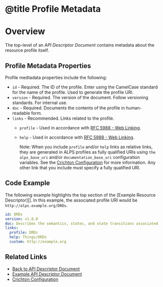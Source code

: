 # @title Profile Metadata
# Overview
The top-level of an _API Descriptor Document_ contains metadata about the resource profile itself.

## Profile Metadata Properties
Profile medtadata properties include the following:
- `id` - Required. The ID of the profile. Enter using the CamelCase standard for the name of the profile. Used to generate the profile URI.
- `version` - Required. The version of the document. Follow versioning standards. For internal use.
- `doc` - Required. Documents the contents of the profile in human-readable form.
- `links` - Recommended. Links related to the profile.
  - `profile` - Used in accordance with [RFC 5988 - Web Linking](http://tools.ietf.org/html/rfc5988).
  - `help` - Used in accordance with [RFC 5988 - Web Linking](http://tools.ietf.org/html/rfc5988).

    Note: When you include `profile` and/or `help` links as relative links, they are generated in ALPS profiles as
fully qualified URIs using `the alps_base_uri` and/or `documentation_base_uri` configuration variables. See the 
[Crichton Configuration](crichton_configuration.md) for more information. Any other link that you include must specify a fully qualified URI.

## Code Example
The following example highlights the top section of the [Example Resource Descriptor][]. In this example, the associated profile URI would be `http://alps.example.org/DRDs`.

```yaml
id: DRDs
version: v1.0.0
doc: Describes the semantics, states, and state transitions associated with DRDs.
links:
  profile: DRDs
  help: Things/DRDs
  custom: http://example.org
```
## Related Links
- [Back to API Descriptor Document](descriptors_document.md)
- [Example API Descriptor Document](../spec/fixtures/resource_descriptors/drds_descriptor_v1.yml)
- [Crichton Configuration](crichton_configuration.md)

